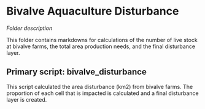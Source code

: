 # Bivalve Aquaculture Disturbance

_Folder description_

This folder contains markdowns for calculations of the number of live stock at bivalve farms, the total area production needs, and the final disturbance layer.


## Primary script: bivalve_disturbance
This script calculated the area disturbance (km2) from bivalve farms. The proportion of each cell that is impacted is calculated and a final disturbance layer is created.

